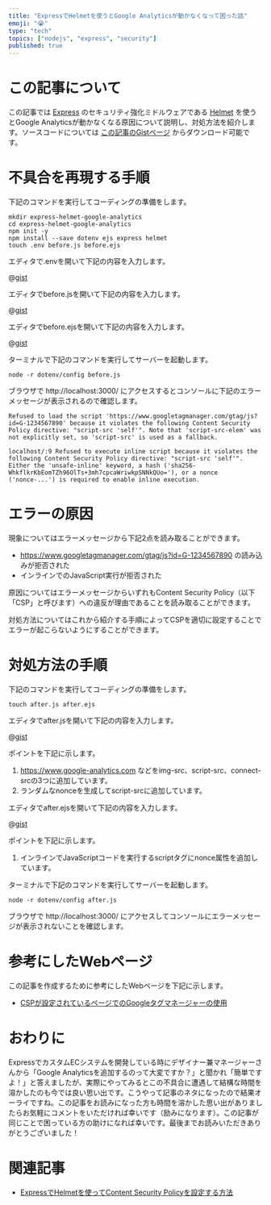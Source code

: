 ```yaml
---
title: "ExpressでHelmetを使うとGoogle Analyticsが動かなくなって困った話"
emoji: "😭"
type: "tech"
topics: ["nodejs", "express", "security"]
published: true
---
```



# この記事について

この記事では [Express](https://expressjs.com/) のセキュリティ強化ミドルウェアである [Helmet](https://helmetjs.github.io/) を使うとGoogle Analyticsが動かなくなる原因について説明し、対処方法を紹介します。ソースコードについては [この記事のGistページ](https://gist.github.com/tatsuyasusukida/db23102d90f6f27a646a9a30a20b4e66) からダウンロード可能です。




# 不具合を再現する手順

下記のコマンドを実行してコーディングの準備をします。

```shell
mkdir express-helmet-google-analytics
cd express-helmet-google-analytics
npm init -y
npm install --save dotenv ejs express helmet
touch .env before.js before.ejs
```

エディタで.envを開いて下記の内容を入力します。

@[gist](https://gist.github.com/tatsuyasusukida/db23102d90f6f27a646a9a30a20b4e66?file=.env)

エディタでbefore.jsを開いて下記の内容を入力します。

@[gist](https://gist.github.com/tatsuyasusukida/db23102d90f6f27a646a9a30a20b4e66?file=before.js)

エディタでbefore.ejsを開いて下記の内容を入力します。

@[gist](https://gist.github.com/tatsuyasusukida/db23102d90f6f27a646a9a30a20b4e66?file=before.ejs)

ターミナルで下記のコマンドを実行してサーバーを起動します。

```shell
node -r dotenv/config before.js
```

ブラウザで http://localhost:3000/ にアクセスするとコンソールに下記のエラーメッセージが表示されるので確認します。

```
Refused to load the script 'https://www.googletagmanager.com/gtag/js?id=G-1234567890' because it violates the following Content Security Policy directive: "script-src 'self'". Note that 'script-src-elem' was not explicitly set, so 'script-src' is used as a fallback.

localhost/:9 Refused to execute inline script because it violates the following Content Security Policy directive: "script-src 'self'". Either the 'unsafe-inline' keyword, a hash ('sha256-WhkflkrKbEomTZh96OlTs+3mh7cpcaWriwkpSNNkQUo='), or a nonce ('nonce-...') is required to enable inline execution.
```



# エラーの原因

現象についてはエラーメッセージから下記2点を読み取ることができます。

- https://www.googletagmanager.com/gtag/js?id=G-1234567890 の読み込みが拒否された
- インラインでのJavaScript実行が拒否された

原因についてはエラーメッセージからいずれもContent Security Policy（以下「CSP」と呼びます）への違反が理由であることを読み取ることができます。

対処方法についてはこれから紹介する手順によってCSPを適切に設定することでエラーが起こらないようにすることができます。



# 対処方法の手順

下記のコマンドを実行してコーディングの準備をします。

```shell
touch after.js after.ejs
```

エディタでafter.jsを開いて下記の内容を入力します。

@[gist](https://gist.github.com/tatsuyasusukida/db23102d90f6f27a646a9a30a20b4e66?file=after.js)

ポイントを下記に示します。

1. https://www.google-analytics.com などをimg-src、script-src、connect-srcの3つに追加しています。
2. ランダムなnonceを生成してscript-srcに追加しています。

エディタでafter.ejsを開いて下記の内容を入力します。

@[gist](https://gist.github.com/tatsuyasusukida/db23102d90f6f27a646a9a30a20b4e66?file=after.ejs)

ポイントを下記に示します。

1. インラインでJavaScriptコードを実行するscriptタグにnonce属性を追加しています。

ターミナルで下記のコマンドを実行してサーバーを起動します。

```shell
node -r dotenv/config after.js
```

ブラウザで http://localhost:3000/ にアクセスしてコンソールにエラーメッセージが表示されないことを確認します。



# 参考にしたWebページ

この記事を作成するために参考にしたWebページを下記に示します。

- [CSPが設定されているページでのGoogleタグマネージャーの使用](https://developers.google.com/tag-manager/web/csp)



# おわりに

ExpressでカスタムECシステムを開発している時にデザイナー兼マネージャーさんから「Google Analyticsを追加するのって大変ですか？」と聞かれ「簡単ですよ！」と答えましたが、実際にやってみるとこの不具合に遭遇して結構な時間を溶かしたのも今では良い思い出です。こうやって記事のネタになったので結果オーライですね。この記事をお読みになった方も時間を溶かした思い出がありましたらお気軽にコメントをいただければ幸いです（励みになります）。この記事が同じことで困っている方の助けになれば幸いです。最後までお読みいただきありがとうございました！



# 関連記事

- [ExpressでHelmetを使ってContent Security Policyを設定する方法](https://zenn.dev/tatsuyasusukida/articles/express-content-security-policy)
